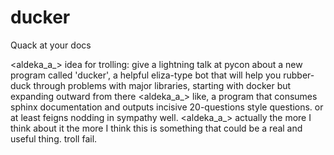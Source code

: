 # ducker
Quack at your docs

<aldeka_a_> idea for trolling: give a lightning talk at pycon about a new program called 'ducker', a helpful eliza-type bot that will help you rubber-duck through problems with major libraries, starting with docker but expanding outward from there
<aldeka_a_> like, a program that consumes sphinx documentation and outputs incisive 20-questions style questions. or at least feigns nodding in sympathy well.
<aldeka_a_> actually the more I think about it the more I think this is something that could be a real and useful thing. troll fail.

